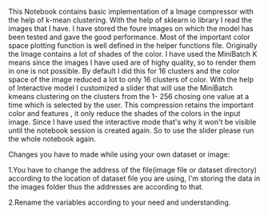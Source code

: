 This Notebook contains basic implementation of a Image compressor with the help of k-mean clustering. With the help of sklearn io library I read the images that I have. I have stored the foure images on which the model has been tested and gave the good performance. Most of the important color space plotting function is well defined in the helper functions file. Originally the Image contains a lot of shades of the color. I have used the MiniBatch K means since the images I have used are of highy quality, so to render them in one is not possible. By default I did this for 16 clusters and the color space of the image reduced a lot to only 16 clusters of color. With the help of Interactive model I customized a slider that will use the MiniBatch kmeans clustering on the clusters from the 1- 256 chosing one value at a time which is selected by the user. This compression retains the important color and features , it only reduce the shades of the colors in the input image. Since I have used the interactive mode that's why it won't be visible until the notebook session is created again. So to use the slider please run the whole notebook again.

Changes you have to made while using your own dataset or image:

1.You have to change the address of the file(image file or dataset directory) according to the location of dataset file you are using, I'm storing the data in the images folder thus the addresses are according to that.

2.Rename the variables according to your need and understanding.

